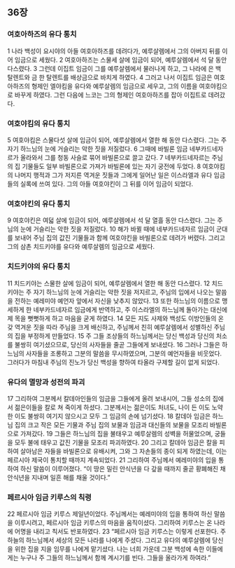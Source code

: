 ## 36장
### 여호아하즈의 유다 통치
1 나라 백성이 요시야의 아들 여호아하즈를 데려다가, 예루살렘에서 그의 아버지 뒤를 이어 임금으로 세웠다.
2 여호아하즈는 스물세 살에 임금이 되어, 예루살렘에서 석 달 동안 다스렸다.
3 그런데 이집트 임금이 그를 예루살렘에서 물러나게 하고, 그 나라에 은 백 탈렌트와 금 한 탈렌트를 배상금으로 바치게 하였다.
4 그러고 나서 이집트 임금은 여호아하즈의 형제인 엘야킴을 유다와 예루살렘의 임금으로 세우고, 그의 이름을 여호야킴으로 바꾸게 하였다. 그런 다음에 느코는 그의 형제인 여호아하즈를 잡아 이집트로 데려갔다.
### 여호야킴의 유다 통치
5 여호야킴은 스물다섯 살에 임금이 되어, 예루살렘에서 열한 해 동안 다스렸다. 그는 주 자기 하느님의 눈에 거슬리는 악한 짓을 저질렀다.
6 그때에 바빌론 임금 네부카드네자르가 올라와서 그를 청동 사슬로 묶어 바빌론으로 끌고 갔다.
7 네부카드네자르는 주님의 집 기물들도 일부 바빌론으로 가져가 바빌론에 있는 자기 궁전에 두었다.
8 여호야킴의 나머지 행적과 그가 저지른 역겨운 짓들과 그에게 일어난 일은 이스라엘과 유다 임금들의 실록에 쓰여 있다. 그의 아들 여호야킨이 그 뒤를 이어 임금이 되었다.
### 여호야킨의 유다 통치
9 여호야킨은 여덟 살에 임금이 되어, 예루살렘에서 석 달 열흘 동안 다스렸다. 그는 주님의 눈에 거슬리는 악한 짓을 저질렀다.
10 해가 바뀔 때에 네부카드네자르 임금이 군대를 보내어 주님 집의 값진 기물들과 함께 여호야킨을 바빌론으로 데려가 버렸다. 그리고 그의 삼촌 치드키야를 유다와 예루살렘의 임금으로 세웠다.
### 치드키야의 유다 통치
11 치드키야는 스물한 살에 임금이 되어, 예루살렘에서 열한 해 동안 다스렸다.
12 치드키야는 주 자기 하느님의 눈에 거슬리는 악한 짓을 저지르고, 주님의 입에서 나오는 말씀을 전하는 예레미야 예언자 앞에서 자신을 낮추지 않았다.
13 또한 하느님의 이름으로 맹세하게 한 네부카드네자르 임금에게 반역하고, 주 이스라엘의 하느님께 돌아가는 대신에 제 목을 뻣뻣하게 하고 마음을 굳게 하였다.
14 모든 지도 사제와 백성도 이방인들의 온갖 역겨운 짓을 따라 주님을 크게 배신하고, 주님께서 친히 예루살렘에서 성별하신 주님의 집을 부정하게 만들었다.
15 주 그들 조상들의 하느님께서는 당신 백성과 당신의 처소를 불쌍히 여기셨으므로, 당신의 사자들을 줄곧 그들에게 보내셨다.
16 그러나 그들은 하느님의 사자들을 조롱하고 그분의 말씀을 무시하였으며, 그분의 예언자들을 비웃었다. 그러다가 마침내 주님의 진노가 당신 백성을 향하여 타올라 구제할 길이 없게 되었다.
### 유다의 멸망과 성전의 파괴
17 그리하여 그분께서 칼데아인들의 임금을 그들에게 올려 보내시어, 그들 성소의 집에서 젊은이들을 칼로 쳐 죽이게 하셨다. 그분께서는 젊은이도 처녀도, 나이 든 이도 노약한 이도 불쌍히 여기지 않으시고 모두 그 임금의 손에 넘기셨다.
18 칼데아 임금은 하느님 집의 크고 작은 모든 기물과 주님 집의 보물과 임금과 대신들의 보물을 모조리 바빌론으로 가져갔다.
19 그들은 하느님의 집을 불태우고 예루살렘의 성벽을 허물었으며, 궁들을 모두 불에 태우고 값진 기물을 모조리 파괴하였다.
20 그리고 칼데아 임금은 칼을 피하여 살아남은 자들을 바빌론으로 유배시켜, 그와 그 자손들의 종이 되게 하였는데, 이는 페르시아 제국이 통치할 때까지 계속되었다.
21 그리하여 주님께서 예레미야의 입을 통하여 하신 말씀이 이루어졌다. “이 땅은 밀린 안식년을 다 갚을 때까지 줄곧 황폐해진 채 안식년을 지내며 일흔 해를 채울 것이다.”
### 페르시아 임금 키루스의 칙령
22 페르시아 임금 키루스 제일년이었다. 주님께서는 예레미야의 입을 통하여 하신 말씀을 이루시려고, 페르시아 임금 키루스의 마음을 움직이셨다. 그리하여 키루스는 온 나라에 어명을 내리고 칙서도 반포하였다.
23 “페르시아 임금 키루스는 이렇게 선포한다. 주 하늘의 하느님께서 세상의 모든 나라를 나에게 주셨다. 그리고 유다의 예루살렘에 당신을 위한 집을 지을 임무를 나에게 맡기셨다. 나는 너희 가운데 그분 백성에 속한 이들에게는 누구나 주 그들의 하느님께서 함께 계시기를 빈다. 그들을 올라가게 하여라.”
